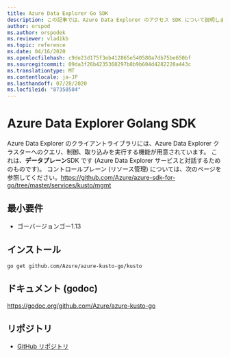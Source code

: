 ```yaml
---
title: Azure Data Explorer Go SDK 
description: この記事では、Azure Data Explorer のアクセス SDK について説明します。
author: orspod
ms.author: orspodek
ms.reviewer: vladikb
ms.topic: reference
ms.date: 04/16/2020
ms.openlocfilehash: c9de23d175f3eb412865e540580a7db75be650bf
ms.sourcegitcommit: 09da3f26b4235368297b8b9b604d4282228a443c
ms.translationtype: MT
ms.contentlocale: ja-JP
ms.lasthandoff: 07/28/2020
ms.locfileid: "87350504"
---
```

# <a name="azure-data-explorer-golang-sdk"></a>Azure Data Explorer Golang SDK

Azure Data Explorer のクライアントライブラリには、Azure Data Explorer クラスターへのクエリ、制御、取り込みを実行する機能が用意されています。 これは、**データプレーン**SDK です (Azure Data Explorer サービスと対話するためのものです)。 コントロールプレーン (リソース管理) については、次のページを参照してください。https://github.com/Azure/azure-sdk-for-go/tree/master/services/kusto/mgmt 

## <a name="minimum-requirements"></a>最小要件
* ゴーバージョンゴー1.13

## <a name="installation"></a>インストール
`go get github.com/Azure/azure-kusto-go/kusto`

## <a name="docs-godoc"></a>ドキュメント (godoc)
https://godoc.org/github.com/Azure/azure-kusto-go

## <a name="repo"></a>リポジトリ
* [GitHub リポジトリ](https://github.com/Azure/azure-kusto-go)
